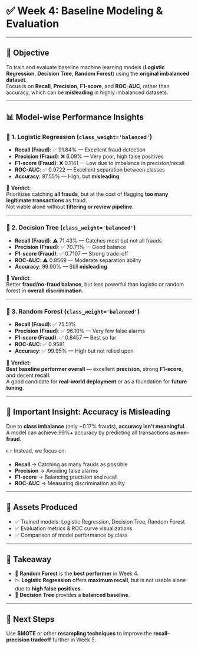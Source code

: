 # ✅ Week 4: Baseline Modeling & Evaluation

---

## 🎯 Objective

To train and evaluate baseline machine learning models (**Logistic Regression**, **Decision Tree**, **Random Forest**) using the **original imbalanced dataset**.  
Focus is on **Recall**, **Precision**, **F1-score**, and **ROC-AUC**, rather than accuracy, which can be **misleading** in highly imbalanced datasets.

---

## 📊 Model-wise Performance Insights

### 🔹 1. Logistic Regression (`class_weight='balanced'`)

- **Recall (Fraud)**: ✅ 91.84% — Excellent fraud detection  
- **Precision (Fraud)**: ❌ 6.09% — Very poor, high false positives  
- **F1-score (Fraud)**: ❌ 0.1141 — Low due to imbalance in precision/recall  
- **ROC-AUC**: ✅ 0.9722 — Excellent separation between classes  
- **Accuracy**: 97.55% — High, but **misleading**

📌 **Verdict**:  
Prioritizes catching **all frauds**, but at the cost of flagging **too many legitimate transactions** as fraud.  
Not viable alone without **filtering or review pipeline**.

---

### 🔹 2. Decision Tree (`class_weight='balanced'`)

- **Recall (Fraud)**: ⚠️ 71.43% — Catches most but not all frauds  
- **Precision (Fraud)**: ✅ 70.71% — Good balance  
- **F1-score (Fraud)**: ✅ 0.7107 — Strong trade-off  
- **ROC-AUC**: ⚠️ 0.8569 — Moderate separation ability  
- **Accuracy**: 99.90% — Still **misleading**

📌 **Verdict**:  
Better **fraud/no-fraud balance**, but less powerful than logistic or random forest in **overall discrimination**.

---

### 🔹 3. Random Forest (`class_weight='balanced'`)

- **Recall (Fraud)**: ✅ 75.51%  
- **Precision (Fraud)**: ✅ 96.10% — Very few false alarms  
- **F1-score (Fraud)**: ✅ 0.8457 — Best so far  
- **ROC-AUC**: ✅ 0.9581  
- **Accuracy**: ✅ 99.95% — High but not relied upon

📌 **Verdict**:  
**Best baseline performer overall** — excellent **precision**, strong **F1-score**, and decent **recall**.  
A good candidate for **real-world deployment** or as a foundation for **future tuning**.

---

## 🧠 Important Insight: Accuracy is Misleading

Due to **class imbalance** (only ~0.17% frauds), **accuracy isn't meaningful**.  
A model can achieve 99%+ accuracy by predicting all transactions as **non-fraud**.

👉 Instead, we focus on:

- **Recall** → Catching as many frauds as possible  
- **Precision** → Avoiding false alarms  
- **F1-score** → Balancing precision and recall  
- **ROC-AUC** → Measuring discrimination ability

---

## 📁 Assets Produced

- ✅ Trained models: Logistic Regression, Decision Tree, Random Forest  
- ✅ Evaluation metrics & ROC curve visualizations  
- ✅ Comparison of model performance by class

---

## 📌 Takeaway

- 🌲 **Random Forest** is the **best performer** in Week 4.
- 📉 **Logistic Regression** offers **maximum recall**, but is not usable alone due to **high false positives**.
- 🌳 **Decision Tree** provides a **balanced baseline**.

---

## 🔄 Next Steps

Use **SMOTE** or other **resampling techniques** to improve the **recall–precision tradeoff** further in Week 5.
